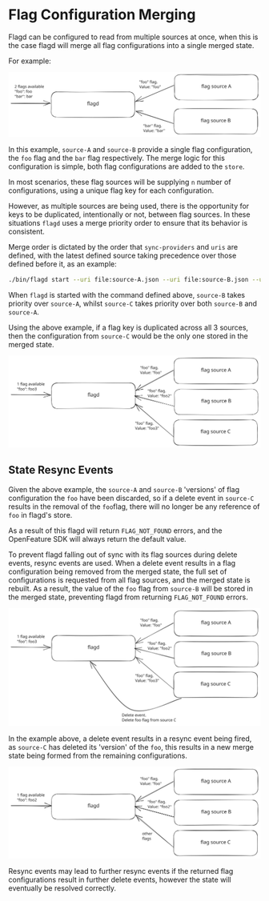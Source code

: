 # Flag Configuration Merging

Flagd can be configured to read from multiple sources at once, when this is the case flagd will merge all flag configurations into a single
merged state.

For example:

![flag merge 1](../images/flag-merge-1.svg)

In this example, `source-A` and `source-B` provide a single flag configuration, the `foo` flag and the `bar` flag respectively.
The merge logic for this configuration is simple, both flag configurations are added to the `store`.

In most scenarios, these flag sources will be supplying `n` number of configurations, using a unique flag key for each configuration.

However, as multiple sources are being used, there is the opportunity for keys to be duplicated, intentionally or not, between flag sources.
In these situations `flagd` uses a merge priority order to ensure that its behavior is consistent.

Merge order is dictated by the order that `sync-providers` and `uris` are defined, with the latest defined source taking precedence over those defined before it, as an example:

```sh
./bin/flagd start --uri file:source-A.json --uri file:source-B.json --uri file:source-C.json
```

When `flagd` is started with the command defined above, `source-B` takes priority over `source-A`, whilst `source-C` takes priority over both `source-B` and `source-A`.

Using the above example, if a flag key is duplicated across all 3 sources, then the configuration from `source-C` would be the only one stored in the merged state.

![flag merge 2](../images/flag-merge-2.svg)

## State Resync Events

Given the above example, the `source-A` and `source-B` 'versions' of flag configuration the `foo` have been discarded, so if a delete event in `source-C` results in the removal of the `foo`flag, there will no longer be any reference of `foo` in flagd's store.

As a result of this flagd will return `FLAG_NOT_FOUND` errors, and the OpenFeature SDK will always return the default value.

To prevent flagd falling out of sync with its flag sources during delete events, resync events are used.
When a delete event results in a flag configuration being removed from the merged state, the full set of configurations is requested from all flag sources, and the merged state is rebuilt.
As a result, the value of the `foo` flag from `source-B` will be stored in the merged state, preventing flagd from returning `FLAG_NOT_FOUND` errors.

![flag merge 3](../images/flag-merge-3.svg)

In the example above, a delete event results in a resync event being fired, as `source-C` has deleted its 'version' of the `foo`, this results in a new merge state being formed from the remaining configurations.

![flag merge 4](../images/flag-merge-4.svg)

Resync events may lead to further resync events if the returned flag configurations result in further delete events, however the state will eventually be resolved correctly.
